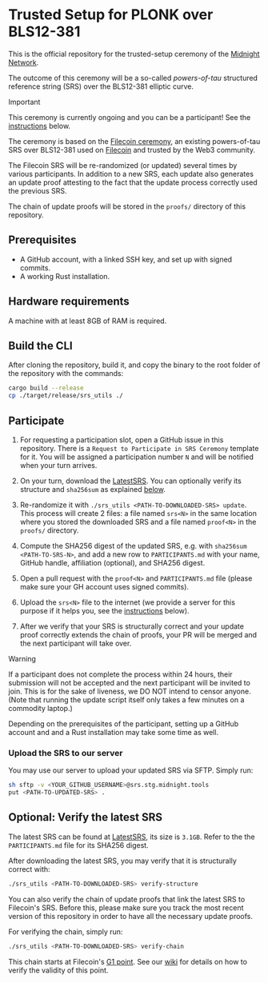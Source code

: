 # Trusted Setup for PLONK over BLS12-381

This is the official repository for the trusted-setup ceremony of the
[Midnight Network](https://midnight.network/).

The outcome of this ceremony will be a so-called *powers-of-tau* structured
reference string (SRS) over the BLS12-381 elliptic curve.

> [!IMPORTANT]
> This ceremony is currently ongoing and you can be a participant!
> See the [instructions](#participate) below.

The ceremony is based on the
[Filecoin ceremony](https://trusted-setup.filecoin.io/phase1/), an existing
powers-of-tau SRS over BLS12-381 used on [Filecoin](https://filecoin.io/)
and trusted by the Web3 community.

The Filecoin SRS will be re-randomized (or updated) several times by various
participants. In addition to a new SRS, each update also generates an update
proof attesting to the fact that the update process correctly used the previous
SRS.

The chain of update proofs will be stored in the `proofs/` directory of this
repository.

## Prerequisites

* A GitHub account, with a linked SSH key, and set up with signed commits.
* A working Rust installation.

## Hardware requirements
A machine with at least 8GB of RAM is required.

## Build the CLI

After cloning the repository, build it, and copy the binary to the root
folder of the repository with the commands:
```sh
cargo build --release 
cp ./target/release/srs_utils ./
```

## Participate

1. For requesting a participation slot, open a GitHub issue in this
   repository. There is a `Request to Participate in SRS Ceremony` template
   for it. You will be assigned a participation number `N` and will be notified
   when your turn arrives.

2. On your turn, download the [LatestSRS]. You can optionally verify its
   structure and `sha256sum` as explained [below](#verify-the-latest-srs).

3. Re-randomize it with `./srs_utils <PATH-TO-DOWNLOADED-SRS> update`. This
   process will create 2 files: a file named `srs<N>` in the same location
   where you stored the downloaded SRS and a file named `proof<N>` in the
   `proofs/` directory.

4. Compute the SHA256 digest of the updated SRS, e.g. with
   `sha256sum <PATH-TO-SRS-N>`, and add a new row to `PARTICIPANTS.md` with
   your name, GitHub handle, affiliation (optional), and SHA256 digest.

5. Open a pull request with the `proof<N>` and `PARTICIPANTS.md` file (please
   make sure your GH account uses signed commits).

6. Upload the `srs<N>` file to the internet (we provide a server for this
   purpose if it helps you, see the
   [instructions](#upload-the-srs-to-our-server) below).

7. After we verify that your SRS is structurally correct and your update
   proof correctly extends the chain of proofs, your PR will be merged and
   the next participant will take over.

> [!WARNING]
> If a participant does not complete the process within 24 hours,
> their submission will not be accepted and the next participant will be 
> invited to join.
> This is for the sake of liveness, we DO NOT intend to censor anyone.
> (Note that running the update script itself only takes a few minutes on a
> commodity laptop.)

Depending on the prerequisites of the participant, setting up a GitHub
account and and a Rust installation may take some time as well.

### Upload the SRS to our server

You may use our server to upload your updated SRS via SFTP. Simply run:

```sh
sh sftp -v <YOUR_GITHUB_USERNAME>@srs.stg.midnight.tools
put <PATH-TO-UPDATED-SRS> .
```

## Optional: Verify the latest SRS

The latest SRS can be found at [LatestSRS], its size is `3.1GB`. Refer to the
the `PARTICIPANTS.md` file for its SHA256 digest.

After downloading the latest SRS, you may verify that it is structurally
correct with:
```sh
./srs_utils <PATH-TO-DOWNLOADED-SRS> verify-structure
```

You can also verify the chain of update proofs that link the latest SRS to
Filecoin's SRS. Before this, please make sure you track the most recent version
of this repository in order to have all the necessary update proofs.

For verifying the chain, simply run:

```sh
./srs_utils <PATH-TO-DOWNLOADED-SRS> verify-chain
```

This chain starts at Filecoin's [G1 point](filecoin_srs_g1_point).
See our [wiki](WIKI.md) for details on how to verify the validity of this
point.

[LatestSRS]: https://srs.midnight.network/current_srs/powers_of_tau
